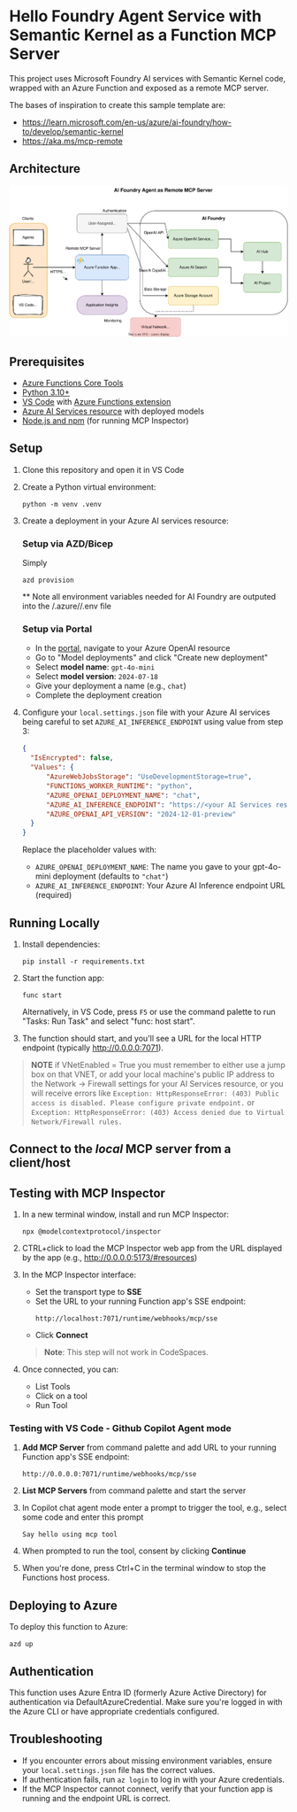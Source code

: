 # Hello Foundry Agent Service with Semantic Kernel as a Function MCP Server

This project uses Microsoft Foundry AI services with Semantic Kernel code, wrapped with an Azure Function and exposed as a remote MCP server.

The bases of inspiration to create this sample template are:
- https://learn.microsoft.com/en-us/azure/ai-foundry/how-to/develop/semantic-kernel
- https://aka.ms/mcp-remote

## Architecture

![Architecture Diagram](./architecture-diagram.svg)

## Prerequisites

- [Azure Functions Core Tools](https://learn.microsoft.com/azure/azure-functions/functions-run-local)
- [Python 3.10+](https://www.python.org/downloads/)
- [VS Code](https://code.visualstudio.com/) with [Azure Functions extension](https://marketplace.visualstudio.com/items?itemName=ms-azuretools.vscode-azurefunctions)
- [Azure AI Services resource](https://portal.azure.com) with deployed models
- [Node.js and npm](https://nodejs.org/) (for running MCP Inspector)

## Setup

1. Clone this repository and open it in VS Code

2. Create a Python virtual environment:
   ```
   python -m venv .venv
   ```

3. Create a deployment in your Azure AI services resource:

   ### Setup via AZD/Bicep

   Simply
   ```shell
   azd provision
   ```
   ** Note all environment variables needed for AI Foundry are outputed into the /.azure/<your env name>/.env file

   ### Setup via Portal
      - In the [portal](https://ai.azure.com), navigate to your Azure OpenAI resource
      - Go to "Model deployments" and click "Create new deployment"
      - Select **model name**: `gpt-4o-mini`
      - Select **model version**: `2024-07-18`
      - Give your deployment a name (e.g., `chat`)
      - Complete the deployment creation

4. Configure your `local.settings.json` file with your Azure AI services being careful to set `AZURE_AI_INFERENCE_ENDPOINT` using value from step 3:
   ```json
   {
     "IsEncrypted": false,
     "Values": {
         "AzureWebJobsStorage": "UseDevelopmentStorage=true",
         "FUNCTIONS_WORKER_RUNTIME": "python",
         "AZURE_OPENAI_DEPLOYMENT_NAME": "chat",
         "AZURE_AI_INFERENCE_ENDPOINT": "https://<your AI Services resource>.cognitiveservices.azure.com/",
         "AZURE_OPENAI_API_VERSION": "2024-12-01-preview"
     }
   }
   ```

   Replace the placeholder values with:
   - `AZURE_OPENAI_DEPLOYMENT_NAME`: The name you gave to your gpt-4o-mini deployment (defaults to `"chat"`)
   - `AZURE_AI_INFERENCE_ENDPOINT`: Your Azure AI Inference endpoint URL (required)

## Running Locally

1. Install dependencies:
   ```
   pip install -r requirements.txt
   ```

2. Start the function app:
   ```
   func start
   ```
   
   Alternatively, in VS Code, press `F5` or use the command palette to run "Tasks: Run Task" and select "func: host start".

3. The function should start, and you'll see a URL for the local HTTP endpoint (typically http://0.0.0.0:7071).

>**NOTE** if VNetEnabled = True you must remember to either use a jump box on that VNET, or add your local machine's public IP address to the Network -> Firewall settings for your AI Services resource, or you will receive errors like `Exception: HttpResponseError: (403) Public access is disabled. Please configure private endpoint.` or `Exception: HttpResponseError: (403) Access denied due to Virtual Network/Firewall rules.`


## Connect to the *local* MCP server from a client/host

## Testing with MCP Inspector

1. In a new terminal window, install and run MCP Inspector:
   ```
   npx @modelcontextprotocol/inspector
   ```

2. CTRL+click to load the MCP Inspector web app from the URL displayed by the app (e.g., http://0.0.0.0:5173/#resources)

3. In the MCP Inspector interface:
   - Set the transport type to **SSE**
   - Set the URL to your running Function app's SSE endpoint:
     ```
     http://localhost:7071/runtime/webhooks/mcp/sse
     ```
   - Click **Connect**

   > **Note**: This step will not work in CodeSpaces.

4. Once connected, you can:
   - List Tools
   - Click on a tool
   - Run Tool

### Testing with VS Code - Github Copilot Agent mode

1. **Add MCP Server** from command palette and add URL to your running Function app's SSE endpoint:

    ```shell
    http://0.0.0.0:7071/runtime/webhooks/mcp/sse
    ```

1. **List MCP Servers** from command palette and start the server
1. In Copilot chat agent mode enter a prompt to trigger the tool, e.g., select some code and enter this prompt

    ```plaintext
    Say hello using mcp tool
    ```

1. When prompted to run the tool, consent by clicking **Continue**

1. When you're done, press Ctrl+C in the terminal window to stop the Functions host process.

## Deploying to Azure

To deploy this function to Azure:

```shell
azd up
```

## Authentication

This function uses Azure Entra ID (formerly Azure Active Directory) for authentication via DefaultAzureCredential. Make sure you're logged in with the Azure CLI or have appropriate credentials configured.

## Troubleshooting

- If you encounter errors about missing environment variables, ensure your `local.settings.json` file has the correct values.
- If authentication fails, run `az login` to log in with your Azure credentials.
- If the MCP Inspector cannot connect, verify that your function app is running and the endpoint URL is correct.

